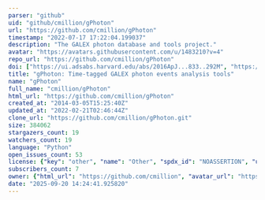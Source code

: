 ```yaml
---
parser: "github"
uid: "github/cmillion/gPhoton"
url: "https://github.com/cmillion/gPhoton"
timestamp: "2022-07-17 17:22:04.199037"
description: "The GALEX photon database and tools project."
avatar: "https://avatars.githubusercontent.com/u/1483210?v=4"
repo_url: "https://github.com/cmillion/gPhoton"
doi: ["https://ui.adsabs.harvard.edu/abs/2016ApJ...833..292M", "https://ui.adsabs.harvard.edu/abs/2016ascl.soft03004M/abstract"]
title: "gPhoton: Time-tagged GALEX photon events analysis tools"
name: "gPhoton"
full_name: "cmillion/gPhoton"
html_url: "https://github.com/cmillion/gPhoton"
created_at: "2014-03-05T15:25:40Z"
updated_at: "2022-02-21T02:46:44Z"
clone_url: "https://github.com/cmillion/gPhoton.git"
size: 384062
stargazers_count: 19
watchers_count: 19
language: "Python"
open_issues_count: 53
license: {"key": "other", "name": "Other", "spdx_id": "NOASSERTION", "url": null, "node_id": "MDc6TGljZW5zZTA="}
subscribers_count: 7
owner: {"html_url": "https://github.com/cmillion", "avatar_url": "https://avatars.githubusercontent.com/u/1483210?v=4", "login": "cmillion", "type": "User"}
date: "2025-09-20 14:24:41.925820"
---
```

